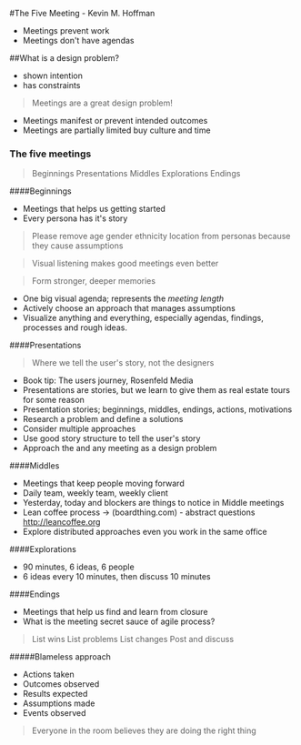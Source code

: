 #The Five Meeting - Kevin M. Hoffman

- Meetings prevent work
- Meetings don't have agendas

##What is a design problem?
- shown intention
- has constraints

> Meetings are a great design problem!

- Meetings manifest or prevent intended outcomes
- Meetings are partially limited buy culture and time

### The five meetings
> Beginnings
> Presentations
> Middles
> Explorations
> Endings

####Beginnings
- Meetings that helps us getting started
- Every persona has it's story

> Please remove age gender ethnicity location from personas because they cause assumptions

> Visual listening makes good meetings even better

> Form stronger, deeper memories

- One big visual agenda; represents the *meeting length*
- Actively choose an approach that manages assumptions
- Visualize anything and everything, especially agendas, findings, processes and rough ideas.

####Presentations
> Where we tell the user's story, not the designers

- Book tip: The users journey, Rosenfeld Media
- Presentations are stories, but we learn to give them as real estate tours for some reason
- Presentation stories; beginnings, middles, endings, actions, motivations
- Research a problem and define a solutions
- Consider multiple approaches
- Use good story structure to tell the user's story
- Approach the and any meeting as a design problem

####Middles
- Meetings that keep people moving forward
- Daily team, weekly team, weekly client
- Yesterday, today and blockers are things to notice in Middle meetings
- Lean coffee process -> (boardthing.com) - abstract questions http://leancoffee.org
- Explore distributed approaches even you work in the same office

####Explorations
- 90 minutes, 6 ideas, 6 people
- 6 ideas every 10 minutes, then discuss 10 minutes

####Endings
- Meetings that help us find and learn from closure
- What is the meeting secret sauce of agile process?

> List wins
> List problems
> List changes
> Post and discuss

#####Blameless approach
- Actions taken
- Outcomes observed
- Results expected
- Assumptions made
- Events observed

> Everyone in the room believes they are doing the right thing
